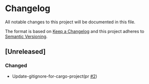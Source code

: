 # Changelog

All notable changes to this project will be documented in this file.

The format is based on [Keep a Changelog](https://keepachangelog.com/en/1.0.0/)
and this project adheres to [Semantic Versioning](https://semver.org/spec/v2.0.0.html).

## [Unreleased]

### Changed

- Update-gitignore-for-cargo-project(pr [#2])

[#2]: https://github.com/jerus-org/cull-gmail/pull/2
